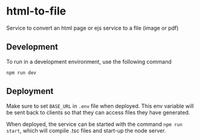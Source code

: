 # html-to-file
Service to convert an html page or ejs service to a file (image or pdf)

## Development
To run in a development environment, use the following command
```
npm run dev
```

## Deployment
Make sure to set `BASE_URL` in `.env` file when deployed. This env variable will be sent back to clients so that they can access files they have generated.

When deployed, the service can be started with the command `npm run start`, which will compile .tsc files and start-up the node server.

